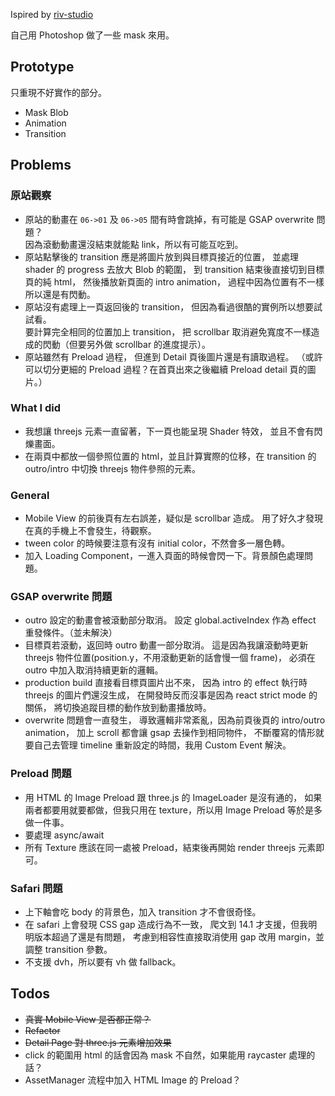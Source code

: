 Ispired by [riv-studio](https://www.riv-studio.com/projects)

自己用 Photoshop 做了一些 mask 來用。

## Prototype

只重現不好實作的部分。

- Mask Blob
- Animation
- Transition

## Problems

### 原站觀察

- 原站的動畫在 `06->01` 及 `06->05` 間有時會跳掉，有可能是 GSAP overwrite 問題？  
  因為滾動動畫還沒結束就能點 link，所以有可能互吃到。
- 原站點擊後的 transition 應是將圖片放到與目標頁接近的位置，
  並處理 shader 的 progress 去放大 Blob 的範圍，
  到 transition 結束後直接切到目標頁的純 html，
  然後播放新頁面的 intro animation，
  過程中因為位置有不一樣所以還是有閃動。
- 原站沒有處理上一頁返回後的 transition，
  但因為看過很酷的實例所以想要試試看。  
  要計算完全相同的位置加上 transition，
  把 scrollbar 取消避免寬度不一樣造成的閃動（但要另外做 scrollbar 的進度提示）。
- 原站雖然有 Preload 過程，
  但進到 Detail 頁後圖片還是有讀取過程。
  （或許可以切分更細的 Preload 過程？在首頁出來之後繼續 Preload detail 頁的圖片。）

### What I did

- 我想讓 threejs 元素一直留著，下一頁也能呈現 Shader 特效，
  並且不會有閃爍畫面。
- 在兩頁中都放一個參照位置的 html，並且計算實際的位移，在 transition 的 outro/intro 中切換 threejs 物件參照的元素。

### General

- Mobile View 的前後頁有左右誤差，疑似是 scrollbar 造成。
  用了好久才發現在真的手機上不會發生，待觀察。
- tween color 的時候要注意有沒有 initial color，不然會多一層色轉。
- 加入 Loading Component，一進入頁面的時候會閃一下。背景顏色處理問題。

### GSAP overwrite 問題

- outro 設定的動畫會被滾動部分取消。
  設定 global.activeIndex 作為 effect 重發條件。（並未解決）
- 目標頁若滾動，返回時 outro 動畫一部分取消。
  這是因為我讓滾動時更新 threejs 物件位置(position.y，不用滾動更新的話會慢一個 frame)，
  必須在 outro 中加入取消持續更新的邏輯。
- production build 直接看目標頁圖片出不來，
  因為 intro 的 effect 執行時 threejs 的圖片們還沒生成，
  在開發時反而沒事是因為 react strict mode 的關係，
  將切換追蹤目標的動作放到動畫播放時。
- overwrite 問題會一直發生，
  導致邏輯非常紊亂，因為前頁後頁的 intro/outro animation，
  加上 scroll 都會讓 gsap 去操作到相同物件，
  不斷覆寫的情形就要自己去管理 timeline 重新設定的時間，我用 Custom Event 解決。

### Preload 問題

- 用 HTML 的 Image Preload 跟 three.js 的 ImageLoader 是沒有通的，
  如果兩者都要用就要都做，但我只用在 texture，所以用 Image Preload 等於是多做一件事。
- 要處理 async/await
- 所有 Texture 應該在同一處被 Preload，結束後再開始 render threejs 元素即可。

### Safari 問題

- 上下軸會吃 body 的背景色，加入 transition 才不會很奇怪。
- 在 safari 上會發現 CSS gap 造成行為不一致，
  爬文到 14.1 才支援，但我明明版本超過了還是有問題，
  考慮到相容性直接取消使用 gap 改用 margin，並調整 transition 參數。
- 不支援 dvh，所以要有 vh 做 fallback。

## Todos

- ~~真實 Mobile View 是否都正常？~~
- ~~Refactor~~
- ~~Detail Page 對 three.js 元素增加效果~~
- click 的範圍用 html 的話會因為 mask 不自然，如果能用 raycaster 處理的話？
- AssetManager 流程中加入 HTML Image 的 Preload？
